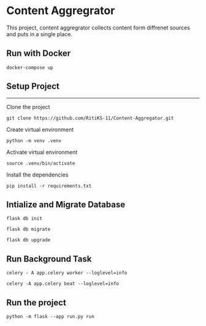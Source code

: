 # Content Aggregrator
This project, content aggregrator collects content form diffrenet sources and puts in a single place.


## Run with Docker

```
docker-compose up
```

## Setup Project
---------------------
Clone the project
```
git clone https://github.com/RitiKS-11/Content-Aggregator.git
```

Create virtual environment
```
python -m venv .venv
```

Activate virtual environment
```
source .venv/bin/activate
```

Install the dependencies
```
pip install -r requirements.txt
```

## Intialize and Migrate Database
```
flask db init
```

```
flask db migrate
```

```
flask db upgrade
```

## Run Background Task

```
celery - A app.celery worker --loglevel=info
```

```
celery -A app.celery beat --loglevel=info
``` 

## Run the project
```
python -m flask --app run.py run
```